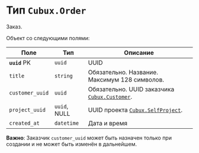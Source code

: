 Тип `Cubux.Order`
=================

Заказ.

Объект со следующими полями:

Поле | Тип | Описание
---- | --- | --------
**`uuid`** PK   | `uuid`     | UUID
`title`         | `string`   | Обязательно. Название. Максимум 128 символов.
`customer_uuid` | `uuid`     | Обязательно. UUID заказчика [`Cubux.Customer`][Cubux.Customer].
`project_uuid` | `uuid`, NULL | UUID проекта [`Cubux.SelfProject`][Cubux.SelfProject].
`created_at`    | `datetime` | Дата и время

**Важно**: Заказчик `customer_uuid` может быть назначен только при создании и не
может быть изменён в дальнейшем.


[Cubux.Customer]: ./customer.md
[Cubux.SelfProject]: ./project.md
